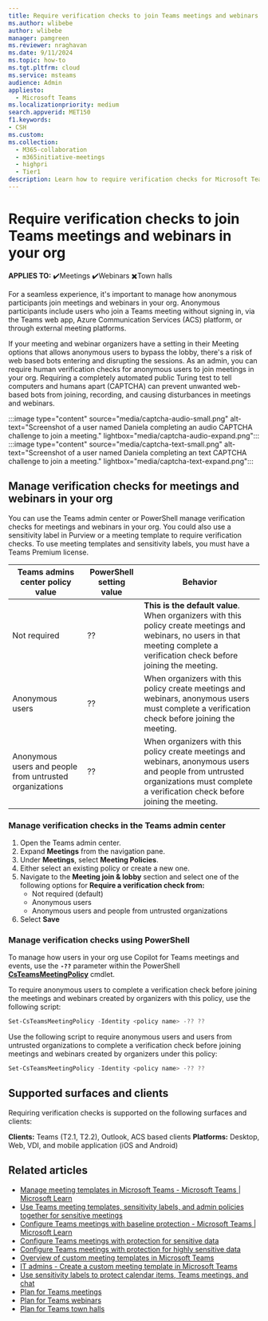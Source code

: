 ```yaml
---
title: Require verification checks to join Teams meetings and webinars in your org
ms.author: wlibebe
author: wlibebe
manager: pamgreen
ms.reviewer: nraghavan
ms.date: 9/11/2024
ms.topic: how-to
ms.tgt.pltfrm: cloud
ms.service: msteams
audience: Admin
appliesto: 
  - Microsoft Teams
ms.localizationpriority: medium
search.appverid: MET150
f1.keywords:
- CSH
ms.custom: 
ms.collection: 
  - M365-collaboration
  - m365initiative-meetings
  - highpri
  - Tier1
description: Learn how to require verification checks for Microsoft Teams meetings and webinars in your org to prevent bots from joining.
---
```


# Require verification checks to join Teams meetings and webinars in your org

**APPLIES TO:** ✔️Meetings ✔️Webinars ✖️Town halls

For a seamless experience, it's important to manage how anonymous participants join meetings and webinars in your org. Anonymous participants include users who join a Teams meeting without signing in, via the Teams web app, Azure Communication Services (ACS) platform, or through external meeting platforms.

If your meeting and webinar organizers have a setting in their Meeting options that allows anonymous users to bypass the lobby, there's a risk of web based bots entering and disrupting the sessions. As an admin, you can require human verification checks for anonymous users to join meetings in your org. Requiring a completely automated public Turing test to tell computers and humans apart (CAPTCHA) can prevent unwanted web-based bots from joining, recording, and causing disturbances in meetings and webinars.

:::image type="content" source="media/captcha-audio-small.png" alt-text="Screenshot of a user named Daniela completing an audio CAPTCHA challenge to join a meeting." lightbox="media/captcha-audio-expand.png":::
:::image type="content" source="media/captcha-text-small.png" alt-text="Screenshot of a user named Daniela completing an text CAPTCHA challenge to join a meeting." lightbox="media/captcha-text-expand.png":::

## Manage verification checks for meetings and webinars in your org

You can use the Teams admin center or PowerShell manage verification checks for meetings and webinars in your org. You could also use a sensitivity label  in Purview or a meeting template to require verification checks. To use meeting templates and sensitivity labels, you must have a Teams Premium license.

|Teams admins center policy value |PowerShell setting value | Behavior|
|---------|---------|---------------|
|Not required|??| **This is the default value**. When organizers with this policy create meetings and webinars, no users in that meeting complete a verification check before joining the meeting.|
|Anonymous users|??| When organizers with this policy create meetings and webinars, anonymous users must complete a verification check before joining the meeting.|
|Anonymous users and people from untrusted organizations|??| When organizers with this policy create meetings and webinars, anonymous users and people from untrusted organizations must complete a verification check before joining the meeting.  |

### Manage verification checks in the Teams admin center

1. Open the Teams admin center.
2. Expand **Meetings** from the navigation pane.
3. Under **Meetings**, select **Meeting Policies**.
4. Either select an existing policy or create a new one.
5. Navigate to the **Meeting join & lobby** section and select one of the following options for **Require a verification check from:**
   - Not required (default)
   - Anonymous users
   - Anonymous users and people from untrusted organizations
6. Select **Save**

### Manage verification checks using PowerShell

To  manage how users in your org use Copilot for Teams meetings and events, use the **`-??`** parameter within the PowerShell [**CsTeamsMeetingPolicy**](/powershell/module/teams/set-csteamsmeetingpolicy) cmdlet.

To require anonymous users to complete a verification check before joining the meetings and webinars created by organizers with this policy, use the following script:

```PowerShell
Set-CsTeamsMeetingPolicy -Identity <policy name> -?? ??
```

Use the following script to require anonymous users and users from untrusted organizations to complete a verification check before joining meetings and webinars created by organizers under this policy:

```PowerShell
Set-CsTeamsMeetingPolicy -Identity <policy name> -?? ??
```

## Supported surfaces and clients

Requiring verification checks is supported on the following surfaces and clients:

**Clients:** Teams (T2.1, T2.2), Outlook, ACS based clients
**Platforms:** Desktop, Web, VDI, and mobile application (iOS and Android)

## Related articles

- [Manage meeting templates in Microsoft Teams - Microsoft Teams | Microsoft Learn](manage-meeting-templates.md)
- [Use Teams meeting templates, sensitivity labels, and admin policies together for sensitive meetings](meeting-templates-sensitivity-labels-policies.md)
- [Configure Teams meetings with baseline protection - Microsoft Teams | Microsoft Learn](configure-meetings-baseline-protection.md)
- [Configure Teams meetings with protection for sensitive data](configure-meetings-sensitive-protection.md)
- [Configure Teams meetings with protection for highly sensitive data](configure-meetings-highly-sensitive-protection.md)
- [Overview of custom meeting templates in Microsoft Teams](custom-meeting-templates-overview.md)
- [IT admins - Create a custom meeting template in Microsoft Teams](create-custom-meeting-template.md)
- [Use sensitivity labels to protect calendar items, Teams meetings, and chat](/purview/sensitivity-labels-meetings.md)
- [Plan for Teams meetings](plan-meetings.md)
- [Plan for Teams webinars](plan-webinars.md)
- [Plan for Teams town halls](plan-town-halls.md)
